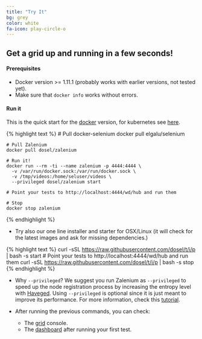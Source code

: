 ```yaml
---
title: "Try It"
bg: grey
color: white
fa-icon: play-circle-o
---
```

## Get a grid up and running in a few seconds!

#### Prerequisites
* Docker version >= 1.11.1 (probably works with earlier versions, not tested yet).
* Make sure that `docker info` works without errors.

#### Run it

This is the quick start for the [docker](#docker) version, for kubernetes see [here](#kubernetes).  

{% highlight text %}
    # Pull docker-selenium
    docker pull elgalu/selenium
    
    # Pull Zalenium
    docker pull dosel/zalenium
    
    # Run it!
    docker run --rm -ti --name zalenium -p 4444:4444 \
      -v /var/run/docker.sock:/var/run/docker.sock \
      -v /tmp/videos:/home/seluser/videos \
      --privileged dosel/zalenium start
      
    # Point your tests to http://localhost:4444/wd/hub and run them

    # Stop
    docker stop zalenium
{% endhighlight %}

* Try also our one line installer and starter for OSX/Linux (it will check for the latest images and ask for missing
dependencies.)

{% highlight text %}
    curl -sSL https://raw.githubusercontent.com/dosel/t/i/p | bash -s start
    # Point your tests to http://localhost:4444/wd/hub and run them
    curl -sSL https://raw.githubusercontent.com/dosel/t/i/p | bash -s stop
{% endhighlight %}


* Why `--privileged`? We suggest you run Zalenium as `--privileged` to speed up the node registration process by
increasing the entropy level with [Haveged](http://www.issihosts.com/haveged/). Using `--privileged` is optional
since it is just meant to improve its performance. For more information, check this
[tutorial](https://www.digitalocean.com/community/tutorials/how-to-setup-additional-entropy-for-cloud-servers-using-haveged).


* After running the previous commands, you can check:
  * The [grid](http://localhost:4444/grid/console) console.
  * The [dashboard](http://localhost:4444/dashboard) after running your first test.


